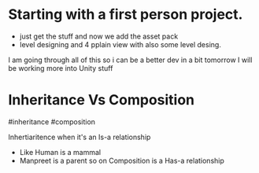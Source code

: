 # Starting with a first person project.

- just get the stuff and now we add the asset pack 
- level designing and 4 pplain view with also some level desing. 

I am going through all of this so i can be a better dev in a bit tomorrow I will be working more into Unity stuff 

# Inheritance Vs Composition 
#inheritance #composition

Inhertiaritence when it's an Is-a relationship 
- Like Human is a mammal 
- Manpreet is a parent so on 
Composition is a Has-a relationship 